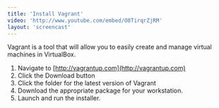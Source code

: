 ```yaml
---
title: 'Install Vagrant'
video: 'http://www.youtube.com/embed/O8TirqrZjRM'
layout: 'screencast'
---
```


Vagrant is a tool that will allow you to easily create and manage virtual machines in VirtualBox.

1. Navigate to [http://vagrantup.com](http://vagrantup.com)
1. Click the Download button
1. Click the folder for the latest version of Vagrant
1. Download the appropriate package for your workstation.
1. Launch and run the installer.
